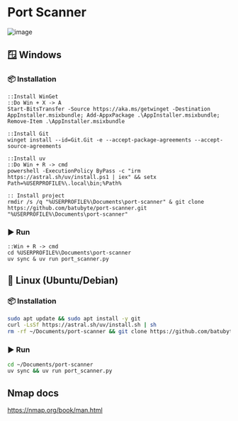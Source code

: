 # Port Scanner
![image](https://github.com/user-attachments/assets/32276a99-882b-473a-b707-bd03625a8e03)

## 🪟 Windows
### 📦 Installation
```batch
::Install WinGet
::Do Win + X -> A
Start-BitsTransfer -Source https://aka.ms/getwinget -Destination AppInstaller.msixbundle; Add-AppxPackage .\AppInstaller.msixbundle; Remove-Item .\AppInstaller.msixbundle

::Install Git
winget install --id=Git.Git -e --accept-package-agreements --accept-source-agreements

::Install uv
::Do Win + R -> cmd
powershell -ExecutionPolicy ByPass -c "irm https://astral.sh/uv/install.ps1 | iex" && setx Path=%USERPROFILE%\.local\bin;%Path%

:: Install project
rmdir /s /q "%USERPROFILE%\Documents\port-scanner" & git clone https://github.com/batubyte/port-scanner.git "%USERPROFILE%\Documents\port-scanner"
```
### ▶️ Run
```batch
::Win + R -> cmd
cd %USERPROFILE%\Documents\port-scanner
uv sync & uv run port_scanner.py
```

## 🐧 Linux (Ubuntu/Debian)
### 📦 Installation
```bash
sudo apt update && sudo apt install -y git
curl -LsSf https://astral.sh/uv/install.sh | sh
rm -rf ~/Documents/port-scanner && git clone https://github.com/batubyte/port-scanner.git ~/Documents/port-scanner
```
### ▶️ Run
```bash
cd ~/Documents/port-scanner
uv sync && uv run port_scanner.py
```


## Nmap docs
https://nmap.org/book/man.html
